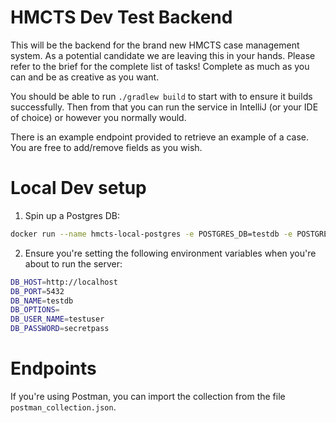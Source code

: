 # HMCTS Dev Test Backend
This will be the backend for the brand new HMCTS case management system. As a potential candidate we are leaving
this in your hands. Please refer to the brief for the complete list of tasks! Complete as much as you can and be
as creative as you want.

You should be able to run `./gradlew build` to start with to ensure it builds successfully. Then from that you
can run the service in IntelliJ (or your IDE of choice) or however you normally would.

There is an example endpoint provided to retrieve an example of a case. You are free to add/remove fields as you
wish.


# Local Dev setup

1. Spin up a Postgres DB:

```bash
docker run --name hmcts-local-postgres -e POSTGRES_DB=testdb -e POSTGRES_USER=testuser -e POSTGRES_PASSWORD=secretpass -p 5432:5432 -d postgres
```

2. Ensure you're setting the following environment variables when you're about to run the server:

```bash
DB_HOST=http://localhost
DB_PORT=5432
DB_NAME=testdb
DB_OPTIONS=
DB_USER_NAME=testuser
DB_PASSWORD=secretpass
```


# Endpoints

If you're using Postman, you can import the collection from the file `postman_collection.json`.